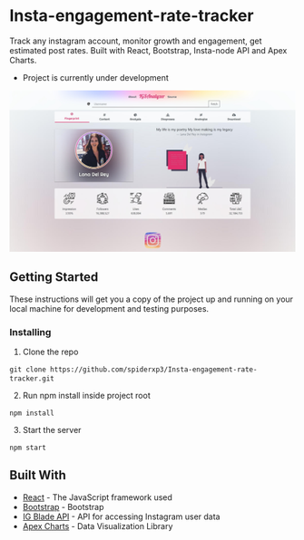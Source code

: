 # Insta-engagement-rate-tracker

Track any instagram account, monitor growth and engagement, get estimated post rates. Built with React, Bootstrap, Insta-node API and Apex Charts.
* Project is currently under development

<p align="center">
  <img src="./public/Example.jpg" alt="Size Limit CLI" width="738">
</p>

## Getting Started

These instructions will get you a copy of the project up and running on your local machine for development and testing purposes.

### Installing

1. Clone the repo

```
git clone https://github.com/spiderxp3/Insta-engagement-rate-tracker.git
```

2. Run npm install inside project root

```
npm install
```

3. Start the server

```
npm start
```
## Built With

* [React](https://reactjs.org/) - The JavaScript framework used
* [Bootstrap](https://getbootstrap.com/) - Bootstrap
* [IG Blade API](https://help.igblade.pro/en/articles/3493963-api-access) - API for accessing Instagram user data
* [Apex Charts](https://apexcharts.com/) - Data Visualization Library
